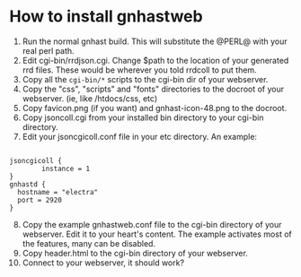 # How to install gnhastweb

1. 	Run the normal gnhast build.  This will substitute the @PERL@ with your real perl path.
2. 	Edit cgi-bin/rrdjson.cgi.  Change $path to the location of your generated rrd files.  These would be wherever you told rrdcoll to put them.
3. 	Copy all the `cgi-bin/*` scripts to the cgi-bin dir of your webserver.
4. 	Copy the "css", "scripts" and "fonts" directories to the docroot of your webserver. (ie, like /htdocs/css, etc)
5. 	Copy favicon.png (if you want) and gnhast-icon-48.png to the docroot.
6. 	Copy jsoncoll.cgi from your installed bin directory to your cgi-bin directory.
7.  Edit your jsoncgicoll.conf file in your etc directory.  An example:
```

jsoncgicoll {
        instance = 1
}
gnhastd {
  hostname = "electra"
  port = 2920
}
```
8. Copy the example gnhastweb.conf file to the cgi-bin directory of your webserver.  Edit it to your heart's content.  The example activates most of the features, many can be disabled.
9. Copy header.html to the cgi-bin directory of your webserver.
10. Connect to your webserver, it should work?
